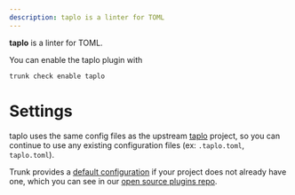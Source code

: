 ```yaml
---
description: taplo is a linter for TOML
---
```


**taplo** is a linter for TOML.

You can enable the taplo plugin with

```shell
trunk check enable taplo
```

# Settings

taplo uses the same config files as the
upstream [taplo](https://github.com/tamasfe/taplo#readme) project, so you can continue to use any
existing configuration files (ex: `.taplo.toml`, `taplo.toml`).
    

Trunk provides a [default configuration](https://github.com/trunk-io/plugins/tree/main/linters/taplo) if your project does not already have one,
which you can see in our [open source plugins repo](https://github.com/trunk-io/plugins/tree/main).
